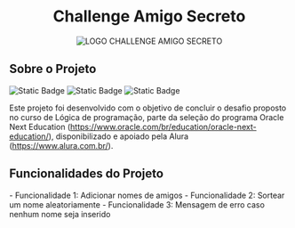 <h1 align="center"> Challenge Amigo Secreto </h1>

<div align="center">
    <img src="https://github.com/user-attachments/assets/658d8111-0cb3-4aa7-a636-ded02de8b644" alt="LOGO CHALLENGE AMIGO SECRETO">
</div>

<h2>Sobre o Projeto</h2>

![Static Badge](https://img.shields.io/badge/language-javascript-%23fe652b) ![Static Badge](https://img.shields.io/badge/status-finished-%23fe652b) ![Static Badge](https://img.shields.io/badge/version-1.2-%23fe652b)

Este projeto foi desenvolvido com o objetivo de concluir o desafio proposto no curso de Lógica de programação, parte da seleção do programa Oracle Next Education (https://www.oracle.com/br/education/oracle-next-education/), disponibilizado e apoiado pela Alura (https://www.alura.com.br/).

<h2>Funcionalidades do Projeto</h2>
- Funcionalidade 1: Adicionar nomes de amigos
- Funcionalidade 2: Sortear um nome aleatoriamente
- Funcionalidade 3: Mensagem de erro caso nenhum nome seja inserido

